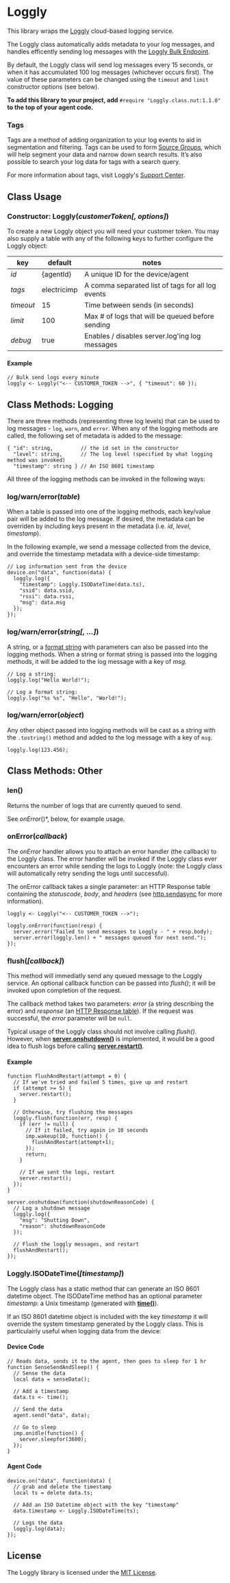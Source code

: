 # Loggly #

This library wraps the [Loggly](http://www.loggly.com) cloud-based logging service.

The Loggly class automatically adds metadata to your log messages, and handles efficently sending log messages with the [Loggly Bulk Endpoint](https://www.loggly.com/docs/http-bulk-endpoint/).

By default, the Loggly class will send log messages every 15 seconds, or when it has accumulated 100 log messages (whichever occurs first). The value of these parameters can be changed using the `timeout` and `limit` constructor options (see below).

**To add this library to your project, add** `#require "Loggly.class.nut:1.1.0"` **to the top of your agent code.**

### Tags ###

Tags are a method of adding organization to your log events to aid in segmentation and filtering. Tags can be used to form [Source Groups](https://www.loggly.com/docs/source-groups/), which will help segment your data and narrow down search results. It’s also possible to search your log data for tags with a search query.

For more information about tags, visit Loggly's [Support Center](https://www.loggly.com/docs/tags/).

## Class Usage ##

### Constructor: Loggly(*customerToken[, options]*) ###

To create a new Loggly object you will need your customer token. You may also supply a table with any of the following keys to further configure the Loggly object:

| key     | default     | notes                                             |
| ------- | ----------- | ------------------------------------------------- |
| *id*      | {agentId}   | A unique ID for the device/agent                  |
| *tags*    | electricimp | A comma separated list of tags for all log events |
| *timeout* | 15          | Time between sends (in seconds)                   |
| *limit*   | 100         | Max # of logs that will be queued before sending  |
| *debug*   | true        | Enables / disables server.log'ing log messages    |

#### Example ####

```squirrel
// Bulk send logs every minute
loggly <- Loggly("<-- CUSTOMER_TOKEN -->", { "timeout": 60 });
```

## Class Methods: Logging ##

There are three methods (representing three log levels) that can be used to log messages - `log`, `warn`, and `error`. When any of the logging methods are called, the following set of metadata is added to the message:

```squirrel
{ "id": string,         // the id set in the constructor
  "level": string,      // The log level (specified by what logging method was invoked)
  "timestamp": string } // An ISO 8601 timestamp
```

All three of the logging methods can be invoked in the following ways:

### log/warn/error(*table*) ###

When a table is passed into one of the logging methods, each key/value pair will be added to the log message. If desired, the metadata can be overriden by including keys present in the metadata (i.e. *id*, *level*, *timestamp*).

In the following example, we send a message collected from the device, and override the timestamp metadata with a device-side timestamp:

```squirrel
// Log information sent from the device
device.on("data", function(data) {
  loggly.log({
    "timestamp": Loggly.ISODateTime(data.ts),
    "ssid": data.ssid,
    "rssi": data.rssi,
    "msg": data.msg
  });
});
```

### log/warn/error(*string[, ...]*) ###

A string, or a [format string](https://developer.electricimp.com/squirrel/string/format) with parameters can also be passed into the logging methods. When a string or format string is passed into the logging methods, it will be added to the log message with a key of *msg*.

```squirrel
// Log a string:
loggly.log("Hello World!");

// Log a format string:
loggly.log("%s %s", "Hello", "World!");
```

### log/warn/error(*object*) ###

Any other object passed into logging methods will be cast as a string with the `.tostring()` method and added to the log message with a key of `msg`.

```squirrel
loggly.log(123.456);
```

## Class Methods: Other ##

### len() ###

Returns the number of logs that are currently queued to send.

See *onError*()*, below, for example usage.

### onError(*callback*) ###

The *onError* handler allows you to attach an error handler (the callback) to the Loggly class. The error handler will be invoked if the Loggly class ever encounters an error while sending the logs to Loggly (note: the Loggly class will automatically retry sending the logs until successful).

The onError callback takes a single parameter: an HTTP Response table containing the *statuscode*, *body*, and *headers* (see [http.sendasync](https://developer.electricimp.com/api/httprequest/sendasync) for more information).

```squirrel
loggly <- Loggly("<-- CUSTOMER_TOKEN -->");

loggly.onError(function(resp) {
  server.error("Failed to send messages to Loggly - " + resp.body);
  server.error(loggly.len() + " messages queued for next send.");
});
```

### flush(*[callback]*) ###

This method will immediatly send any queued message to the Loggly service. An optional callback function can be passed into *flush()*; it will be invoked upon completion of the request.

The callback method takes two parameters: *error* (a string describing the error) and *response* (an [HTTP Response table](https://developer.electricimp.com/api/httprequest/sendasync)). If the request was successful, the *error* parameter will be `null`.

Typical usage of the Loggly class should not involve calling *flush()*. However, when [**server.onshutdown()**](https://developer.electricimp.com/api/server/onshutdown) is implemented, it would be a good idea to flush logs before calling [**server.restart()**](https://developer.electricimp.com/api/server/restart).

#### Example ####

```squirrel
function flushAndRestart(attempt = 0) {
  // If we've tried and failed 5 times, give up and restart
  if (attempt >= 5) {
    server.restart();
  }

  // Otherwise, try flushing the messages
  loggly.flush(function(err, resp) {
    if (err != null) {
      // If it failed, try again in 10 seconds
      imp.wakeup(10, function() { 
        flushAndRestart(attempt+1);
      });
      return;
    }

    // If we sent the logs, restart
    server.restart();
  });
}

server.onshutdown(function(shutdownReasonCode) {
  // Log a shutdown message
  loggly.log({
    "msg": "Shutting Down",
    "reason": shutdownReasonCode
  });

  // Flush the loggly messages, and restart
  flushAndRestart();
});
```

### Loggly.ISODateTime(*[timestamp]*) ###

The Loggly class has a static method that can generate an ISO 8601 datetime object. The ISODateTime method has an optional parameter *timestamp*: a Unix timestamp (generated with [**time()**](https://developer.electricimp.com/squirrel/system/time)).

If an ISO 8601 datetime object is included with the key *timestamp* it will override the system timestamp generated by the Loggly class. This is particulairly useful when logging data from the device:

#### Device Code ####

```squirrel
// Reads data, sends it to the agent, then goes to sleep for 1 hr
function SenseSendAndSleep() {
  // Sense the data
  local data = senseData();

  // Add a timestamp
  data.ts <- time();

  // Send the data
  agent.send("data", data);

  // Go to sleep
  imp.onidle(function() { 
    server.sleepfor(3600);
  });
}
```

#### Agent Code ####

```squirrel
device.on("data", function(data) {
  // grab and delete the timestamp
  local ts = delete data.ts;

  // Add an ISO Datetime object with the key "timestamp"
  data.timestamp <- Loggly.ISODateTime(ts);

  // Logs the data
  loggly.log(data);
});
```

## License ##

The Loggly library is licensed under the [MIT License](./LICENSE).

